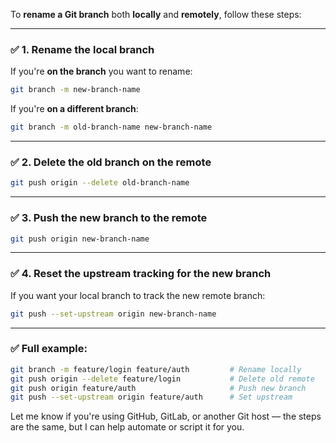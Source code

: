 To **rename a Git branch** both **locally** and **remotely**, follow these steps:

---

### ✅ 1. **Rename the local branch**

If you're **on the branch** you want to rename:

```bash
git branch -m new-branch-name
```

If you're **on a different branch**:

```bash
git branch -m old-branch-name new-branch-name
```

---

### ✅ 2. **Delete the old branch on the remote**

```bash
git push origin --delete old-branch-name
```

---

### ✅ 3. **Push the new branch to the remote**

```bash
git push origin new-branch-name
```

---

### ✅ 4. **Reset the upstream tracking for the new branch**

If you want your local branch to track the new remote branch:

```bash
git push --set-upstream origin new-branch-name
```

---

### ✅ Full example:

```bash
git branch -m feature/login feature/auth         # Rename locally
git push origin --delete feature/login           # Delete old remote
git push origin feature/auth                     # Push new branch
git push --set-upstream origin feature/auth      # Set upstream
```

Let me know if you're using GitHub, GitLab, or another Git host — the steps are the same, but I can help automate or script it for you.
